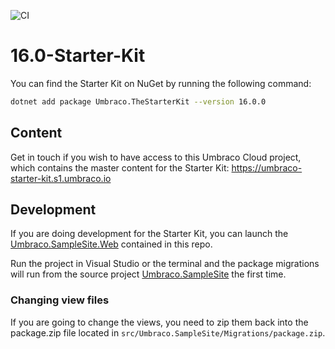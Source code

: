 ![CI](https://github.com/umbraco/The-Starter-Kit/workflows/CI/badge.svg?branch=dev-v8)

# 16.0-Starter-Kit

You can find the Starter Kit on NuGet by running the following command:

```bash
dotnet add package Umbraco.TheStarterKit --version 16.0.0
```

## Content

Get in touch if you wish to have access to this Umbraco Cloud project, which contains the master content for the Starter Kit:
https://umbraco-starter-kit.s1.umbraco.io

## Development

If you are doing development for the Starter Kit, you can launch the [Umbraco.SampleSite.Web](examples/Umbraco.SampleSite.Web/) contained in this repo.

Run the project in Visual Studio or the terminal and the package migrations will run from the source project [Umbraco.SampleSite](src/Umbraco.SampleSite/) the first time.

### Changing view files

If you are going to change the views, you need to zip them back into the package.zip file located in `src/Umbraco.SampleSite/Migrations/package.zip`.
